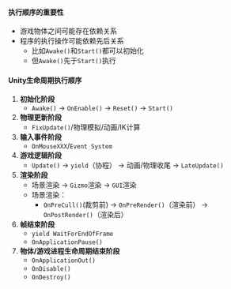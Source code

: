 #### 执行顺序的重要性
- 游戏物体之间可能存在依赖关系
- 程序的执行操作可能依赖先后关系
	- 比如`Awake()`和`Start()`都可以初始化
	- 但`Awake()`先于`Start()`执行

#### Unity生命周期执行顺序

1. **初始化阶段**
	- `Awake()` -> `OnEnable()` -> `Reset()` -> `Start()`
2. **物理更新阶段**
	- `FixUpdate()`/物理模拟/动画/IK计算
3. **输入事件阶段**
	- `OnMouseXXX`/`Event System`
4. **游戏逻辑阶段**
	- `Update()` -> `yield`（协程） -> 动画/物理收尾 -> `LateUpdate()`
5. **渲染阶段**
	- 场景渲染 -> `Gizmo`渲染 -> `GUI`渲染
	- 场景渲染：
		- `OnPreCull()`(裁剪前) -> `OnPreRender()`（渲染前） -> `OnPostRender()`（渲染后）
6. **帧结束阶段**
	- `yield WaitForEndOfFrame`
	- `OnApplicationPause()`
7. **物体/游戏进程生命周期结束阶段**
	- `OnApplicationOut()`
	- `OnDisable()`
	- `OnDestroy()`